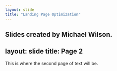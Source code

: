```yaml
---
layout: slide
title: "Landing Page Optimization"
---
```


Slides created by Michael Wilson.
----
layout: slide
title: Page 2
---

This is where the second page of text will be.

